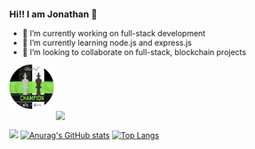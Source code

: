 ### Hi!! I am Jonathan 👋


- 🔭 I’m currently working on full-stack development
- 🌱 I’m currently learning node.js and express.js
- 👯 I’m looking to collaborate on full-stack, blockchain projects

<p>
    <img class="hi" src="https://github.com/ojasaklechayt/ojasaklechayt/blob/1ac15979b7b0b0efd55e89a963aacc10a0c53df7/5-modified.png" width="80" style="margin-bottom:20px;"/>
    <img src="https://api.vaunt.dev/v1/github/entities/jonofficial/achievements?format=svg&limit=3&raw=true" width="350"/>
</p>

![](https://raw.githubusercontent.com/jonofficial/github-profile-summary-cards-example/master/profile-summary-card-output/dracula/3-stats.svg)
[![Anurag's GitHub stats](https://github-readme-stats.vercel.app/api?username=jonofficial)](https://github.com/anuraghazra/github-readme-stats)
[![Top Langs](https://github-readme-stats.vercel.app/api/top-langs/?username=jonofficial&layout=donut)](https://github.com/anuraghazra/github-readme-stats)

